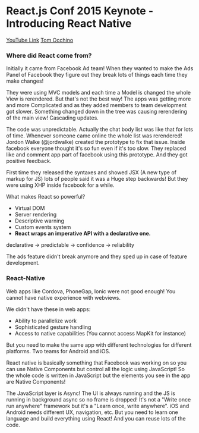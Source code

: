 # React.js Conf 2015 Keynote - Introducing React Native
[YouTube Link](https://www.youtube.com/watch?v=KVZ-P-ZI6W4)
[Tom Occhino](tomocchino)

### Where did React come from?
Initially it came from Facebook Ad team! When they wanted to make the Ads Panel of Facebook they figure out they break lots of things each time they make changes!

They were using MVC models and each time a Model is changed the whole View is rerendered. But that's not the best way! The apps was getting more and more Complicated and as they added members to team development got slower. Something changed down in the tree was causing rerendering of the main view! Cascading updates.

The code was unpredictable. Actually the chat body list was like that for lots of time. Whenever someone came online the whole list was rerendered! Jordon Walke (@jordwalke) created the prototype to fix that issue. Inside facebook everyone thought it's so fun even if it's too slow. They replaced like and comment app part of facebook using this prototype. And they got positive feedback.

First time they released the syntaxes and showed JSX (A new type of markup for JS) lots of people said it was a Huge step backwards! But they were using XHP inside facebook for a while.

What makes React so powerful?
- Virtual DOM
- Server rendering
- Descriptive warning
- Custom events system
- **React wraps an imperative API with a declarative one.**

declarative -> predictable -> confidence -> reliability

The ads feature didn't break anymore and they sped up in case of feature development.

### React-Native
Web apps like Cordova, PhoneGap, Ionic were not good enough! You cannot have native experience with webviews. 

We didn't have these in web apps:
- Ability to parallelize work
- Sophisticated gesture handling
- Access to native capabilities (You cannot access MapKit for instance)

But you need to make the same app with different technologies for different platforms. Two teams for Android and iOS.

React native is basically something that Facebook was working on so you can use Native Components but control all the logic using JavaScript! So the whole code is written in JavaScript but the elements you see in the app are Native Components!

The JavaScript layer is Async! The UI is always running and the JS is running in background async so no frame is dropped! It's not a "Write once run anywhere" framework but it's a "Learn once, write anywhere". iOS and Android needs different UX, navigation, etc. But you need to learn one language and build everything using React! And you can reuse lots of the code.

